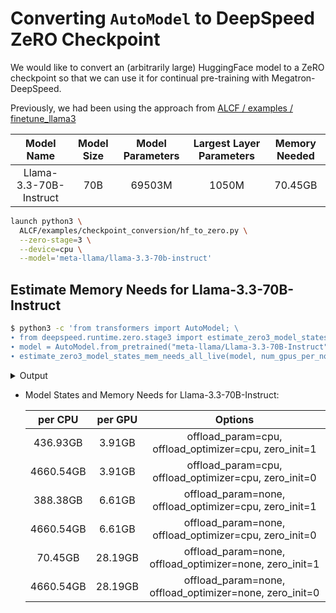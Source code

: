 # Converting `AutoModel` to DeepSpeed ZeRO Checkpoint

We would like to convert an (arbitrarily large) HuggingFace model to a ZeRO
checkpoint so that we can use it for continual pre-training with
Megatron-DeepSpeed.

Previously, we had been using the approach from [ALCF / examples / finetune_llama3](/ALCF/examples/finetune_llama3/README.md)




|       Model Name       | Model Size | Model Parameters | Largest Layer Parameters | Memory Needed |
|:----------------------:|:----------:|:----------------:|:------------------------:|:-------------:|
| Llama-3.3-70B-Instruct |     70B    |      69503M      |           1050M          |    70.45GB   | 


```bash
launch python3 \
  ALCF/examples/checkpoint_conversion/hf_to_zero.py \
  --zero-stage=3 \
  --device=cpu \
  --model='meta-llama/llama-3.3-70b-instruct'
```





## Estimate Memory Needs for Llama-3.3-70B-Instruct

```bash
$ python3 -c 'from transformers import AutoModel; \
∙ from deepspeed.runtime.zero.stage3 import estimate_zero3_model_states_mem_needs_all_live; \
∙ model = AutoModel.from_pretrained("meta-llama/Llama-3.3-70B-Instruct"); \
∙ estimate_zero3_model_states_mem_needs_all_live(model, num_gpus_per_node=12, num_nodes=4)'
```

<details closed><summary>Output</summary>


```bash
Loading checkpoint shards: 100%|████████████████| 30/30 [08:28<00:00, 16.94s/it]
Estimated memory needed for params, optim states and gradients for a:
HW: Setup with 4 nodes, 12 GPUs per node.
SW: Model with 69503M total params, 1050M largest layer params.
  per CPU  |  per GPU |   Options
  436.93GB |   3.91GB | offload_param=cpu , offload_optimizer=cpu , zero_init=1
 4660.54GB |   3.91GB | offload_param=cpu , offload_optimizer=cpu , zero_init=0
  388.38GB |   6.61GB | offload_param=none, offload_optimizer=cpu , zero_init=1
 4660.54GB |   6.61GB | offload_param=none, offload_optimizer=cpu , zero_init=0
   70.45GB |  28.19GB | offload_param=none, offload_optimizer=none, zero_init=1
 4660.54GB |  28.19GB | offload_param=none, offload_optimizer=none, zero_init=0
took: 0h:08m:44s
```

</details>


- Model States and Memory Needs for Llama-3.3-70B-Instruct:


    |  per CPU  | per GPU |                         Options                         |
    |:---------:|:-------:|:-------------------------------------------------------:|
    |  436.93GB |  3.91GB |  offload_param=cpu, offload_optimizer=cpu, zero_init=1  |
    | 4660.54GB |  3.91GB |  offload_param=cpu, offload_optimizer=cpu, zero_init=0  |
    |  388.38GB |  6.61GB |  offload_param=none, offload_optimizer=cpu, zero_init=1 |
    | 4660.54GB |  6.61GB |  offload_param=none, offload_optimizer=cpu, zero_init=0 |
    |  70.45GB  | 28.19GB | offload_param=none, offload_optimizer=none, zero_init=1 |
    | 4660.54GB | 28.19GB | offload_param=none, offload_optimizer=none, zero_init=0 |



